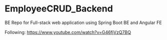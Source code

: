 # EmployeeCRUD_Backend
BE Repo for Full-stack web application using Spring Boot BE and Angular FE

Following: https://www.youtube.com/watch?v=G46fjVzQ7BQ
